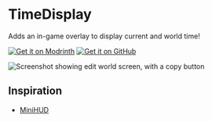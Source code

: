 # TimeDisplay

Adds an in-game overlay to display current and world time!

[![Get it on Modrinth](https://cdn.jsdelivr.net/npm/@intergrav/devins-badges@3/assets/cozy/available/modrinth_vector.svg)](https://modrinth.com/mod/timedisplay)
[![Get it on GitHub](https://cdn.jsdelivr.net/npm/@intergrav/devins-badges@3/assets/cozy/available/github_vector.svg)](https://github.com/Iru21/TimeDisplay)

![Screenshot showing edit world screen, with a copy button](https://i.imgur.com/wdD2m6A.png)

## Inspiration

- [MiniHUD](https://github.com/maruohon/minihud)
